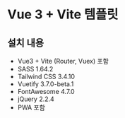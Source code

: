 # Vue 3 + Vite 템플릿
## 설치 내용
- Vue3 + Vite (Router, Vuex) 포함 
- SASS 1.64.2
- Tailwind CSS 3.4.10
- Vuetify 3.7.0-beta.1  
- FontAwesome 4.7.0
- jQuery 2.2.4 
- PWA 포함